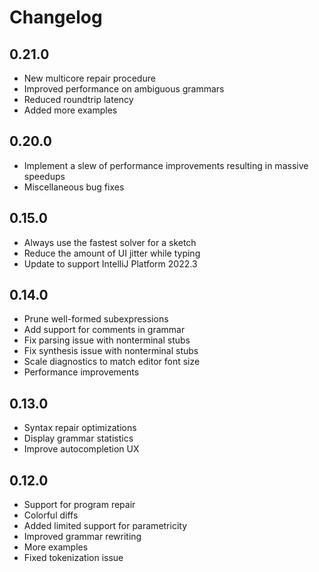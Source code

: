 # Changelog

## 0.21.0

- New multicore repair procedure
- Improved performance on ambiguous grammars
- Reduced roundtrip latency
- Added more examples

## 0.20.0

- Implement a slew of performance improvements resulting in massive speedups
- Miscellaneous bug fixes

## 0.15.0

- Always use the fastest solver for a sketch
- Reduce the amount of UI jitter while typing
- Update to support IntelliJ Platform 2022.3

## 0.14.0

- Prune well-formed subexpressions
- Add support for comments in grammar
- Fix parsing issue with nonterminal stubs
- Fix synthesis issue with nonterminal stubs
- Scale diagnostics to match editor font size
- Performance improvements

## 0.13.0

- Syntax repair optimizations
- Display grammar statistics
- Improve autocompletion UX

## 0.12.0

- Support for program repair
- Colorful diffs
- Added limited support for parametricity
- Improved grammar rewriting
- More examples
- Fixed tokenization issue